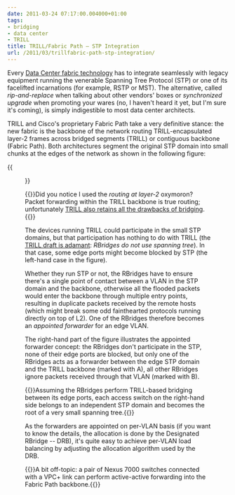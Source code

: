```yaml
---
date: 2011-03-24 07:17:00.004000+01:00
tags:
- bridging
- data center
- TRILL
title: TRILL/Fabric Path – STP Integration
url: /2011/03/trillfabric-path-stp-integration/
---
```

Every [Data Center fabric technology](/2011/03/data-center-fabric-architectures/) has to integrate seamlessly with legacy equipment running the venerable Spanning Tree Protocol (STP) or one of its facelifted incarnations (for example, RSTP or MST). The alternative, called *rip-and-replace* when talking about other vendors' boxes or *synchronized upgrade* when promoting your wares (no, I haven't heard it yet, but I'm sure it's coming), is simply indigestible to most data center architects.

TRILL and Cisco's proprietary Fabric Path take a very definitive stance: the new fabric is the backbone of the network routing TRILL-encapsulated layer-2 frames across bridged segments (TRILL) or contiguous backbone (Fabric Path). Both architectures segment the original STP domain into small chunks at the edges of the network as shown in the following figure:
<!--more-->
{{<figure src="/2011/03/s1600-TrillSTPIntegration.png">}}

{{<note>}}Did you notice I used the *routing at layer-2* oxymoron? Packet forwarding within the TRILL backbone is true routing; unfortunately [TRILL also retains all the drawbacks of bridging](/2010/07/why-is-trill-not-routing-at-layer-2/).{{</note>}}

The devices running TRILL could participate in the small STP domains, but that participation has nothing to do with TRILL (the [TRILL draft is adamant](https://tools.ietf.org/html/draft-ietf-trill-rbridge-protocol-16#section-2.6): *RBridges do not use spanning tree*). In that case, some edge ports might become blocked by STP (the left-hand case in the figure).

Whether they run STP or not, the RBridges have to ensure there's a single point of contact between a VLAN in the STP domain and the backbone, otherwise all the flooded packets would enter the backbone through multiple entry points, resulting in duplicate packets received by the remote hosts (which might break some odd fainthearted protocols running directly on top of L2). One of the RBridges therefore becomes an *appointed forwarder* for an edge VLAN.

The right-hand part of the figure illustrates the appointed forwarder concept: the RBridges don't participate in the STP, none of their edge ports are blocked, but only one of the RBridges acts as a forwarder between the edge STP domain and the TRILL backbone (marked with A), all other RBridges ignore packets received through that VLAN (marked with B).

{{<note info>}}Assuming the RBridges perform TRILL-based bridging between its edge ports, each access switch on the right-hand side belongs to an independent STP domain and becomes the root of a very small spanning tree.{{</note>}}

As the forwarders are appointed on per-VLAN basis (if you want to know the details, the allocation is done by the Designated RBridge -- DRB), it's quite easy to achieve per-VLAN load balancing by adjusting the allocation algorithm used by the DRB.

{{<note info>}}A bit off-topic: a pair of Nexus 7000 switches connected with a VPC+ link can perform active-active forwarding into the Fabric Path backbone.{{</note>}}
